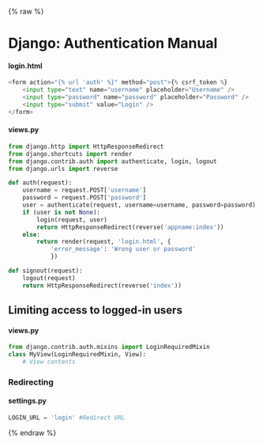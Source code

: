 {% raw %}

# Django: Authentication Manual

#### login.html
```python
<form action="{% url 'auth' %}" method="post">{% csrf_token %}
    <input type="text" name="username" placeholder="Username" />
    <input type="password" name="password" placeholder="Password" />
    <input type="submit" value="Login" />
</form>
```

#### views.py
```python
from django.http import HttpResponseRedirect
from django.shortcuts import render
from django.contrib.auth import authenticate, login, logout
from django.urls import reverse

def auth(request):
    username = request.POST['username']
    password = request.POST['password']
    user = authenticate(request, username=username, password=password)
    if (user is not None):
        login(request, user)
        return HttpResponseRedirect(reverse('appname:index'))
    else:
        return render(request, 'login.html', {
            'error_message': 'Wrong user or password'
            })

def signout(request):
    logout(request)
    return HttpResponseRedirect(reverse('index'))
```

## Limiting access to logged-in users
#### views.py
```python
from django.contrib.auth.mixins import LoginRequiredMixin
class MyView(LoginRequiredMixin, View):
    # View contents
```

### Redirecting
#### settings.py
```python
LOGIN_URL = 'login' #Redirect URL
```

{% endraw %}
